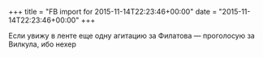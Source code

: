 +++
title = "FB import for 2015-11-14T22:23:46+00:00"
date = "2015-11-14T22:23:46+00:00"
+++

Если увижу в ленте еще одну агитацию за Филатова — проголосую за Вилкула, ибо нехер



